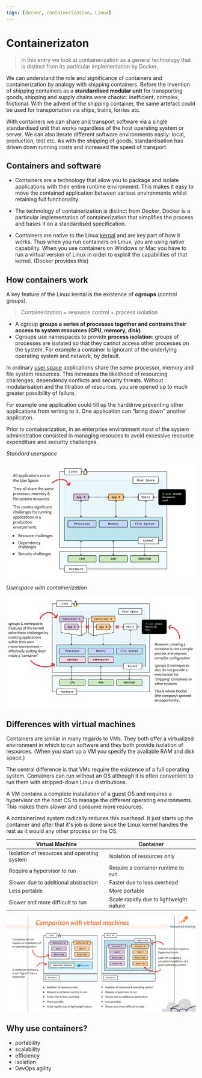 ```yaml
---
tags: [docker, containerization, Linux]
---
```


# Containerizaton

> In this entry we look at containerization as a general technology that is
> distinct from its particular implementation by Docker.

We can understand the role and significance of containers and containerization
by analogy with shipping containers. Before the invention of shipping containers
as a **standardised modular unit** for transporting goods, shipping and supply
chains were chaotic: inefficient, complex, frictional. With the advent of the
shipping container, the same artefact could be used for transportation via
ships, trains, lorries etc.

With containers we can share and transport software via a single standardised
unit that works regardless of the host operating system or server. We can also
iterate different software environments easily: local, production, test etc. As
with the shipping of goods, standardisation has driven down running costs and
increased the speed of transport.

## Containers and software

- Containers are a technology that allow you to package and isolate applications
  with their entire runtime environment. This makes it easy to move the
  contained application between various environments whilst retaining full
  functionality.

- The technology of containerization is distinct from _Docker_. Docker is a
  particular implementation of containerization that simplifies the process and
  bases it on a standardised specification.

- Containers are native to the Linux [kernal](The_Kernel.md)
  and are key part of how it works. Thus when you run containers on Linux, you
  are using native capability. When you use containers on Windows or Mac you
  have to run a virtual version of Linux in order to exploit the capabilities of
  that kernel. (Docker provides this)

## How containers work

A key feature of the Linux kernal is the existence of **cgroups** (control
groups).

> Containerization = resource control + process isolation

- A cgroup **groups a series of processes together and contrains their access to
  system resources (CPU, memory, disk)**
- Cgroups use namespaces to provide **process isolation**: groups of processes
  are isolated so that they cannot access other processes on the system. For
  example a container is ignorant of the underlying operating system and
  network, by default.

In ordinary [user space](User_Space.md) applications share
the _same_ processor, memory and file system resources. This increases the
likelihood of resourcing challenges, dependency conflicts and security threats.
Without modularisation and the titration of resources, you are opened up to much
greater possibility of failure.

For example one application could fill up the harddrive preventing other
applications from writing to it. One application can "bring down" another
applicaton.

Prior to containerization, in an enterprise environment most of the system
administration consisted in managing resouces to avoid excessive resource
expenditure and security challenges.

_Standard userspace_

![](/img/standard-userspace.png)

_Userspace with containerization_

![](/img/containers-in-userspace.png)

## Differences with virtual machines

Containers are similar in many regards to VMs. They both offer a virtualized
environment in which to run software and they both provide isolation of
resources. (When you start up a VM you specify the available RAM and disk
space.)

The central difference is that VMs require the existence of a full operating
system. Containers can run without an OS although it is often convenient to run
them with stripped-down Linux distributions.

A VM contains a complete installation of a guest OS and requires a hypervisor on
the host OS to manage the different operating environments. This makes them
slower and consume more resources.

A containerized system radically reduces this overhead. It just starts up the
container and after that it's job is done since the Linux kernel handles the
rest as it would any other process on the OS.

| Virtual Machine                             | Container                               |
| ------------------------------------------- | --------------------------------------- |
| Isolation of resources and operating system | Isolation of resources only             |
| Require a hypervisor to run                 | Require a container runtime to run      |
| Slower due to additional abstraction        | Faster due to less overhead             |
| Less portable                               | More portable                           |
| Slower and more difficult to run            | Scale rapidly due to lightweight nature |

![](/img/container-versus-vm.png)

## Why use containers?

- portability
- scalability
- efficiency
- isolation
- DevOps agility
